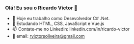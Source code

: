 ### Olá! Eu sou o Ricardo Victor 👋

- 🔭 Hoje eu trabalho como Desevolvedor C# .Net.
- 🌱 Estudando HTML, CSS, JavaScript e Vue.js
- 📫 Contate-me no Linkedin: linkedin.com/in/ricardo-victor
- 📧 email: rvictorsoliveira@gmail.com
